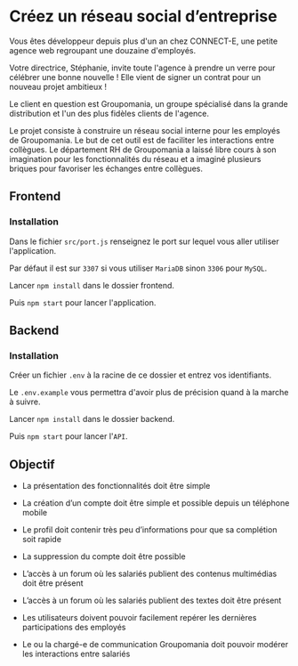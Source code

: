# Créez un réseau social d’entreprise

Vous êtes développeur depuis plus d'un an chez CONNECT-E, une petite agence web regroupant une douzaine d'employés.

Votre directrice, Stéphanie, invite toute l'agence à prendre un verre pour célébrer une bonne nouvelle ! Elle vient de signer un contrat pour un nouveau projet ambitieux !

Le client en question est Groupomania, un groupe spécialisé dans la grande distribution et l'un des plus fidèles clients de l'agence.

Le projet consiste à construire un réseau social interne pour les employés de Groupomania. Le but de cet outil est de faciliter les interactions entre collègues. Le département RH de Groupomania a laissé libre cours à son imagination pour les fonctionnalités du réseau et a imaginé plusieurs briques pour favoriser les échanges entre collègues.

## Frontend

### Installation

Dans le fichier `src/port.js` renseignez le port sur lequel vous aller utiliser l'application.

Par défaut il est sur `3307` si vous utiliser `MariaDB` sinon `3306` pour `MySQL`.

Lancer `npm install` dans le dossier frontend.

Puis `npm start` pour lancer l'application.

## Backend

### Installation

Créer un fichier `.env` à la racine de ce dossier et entrez vos identifiants.

Le `.env.example` vous permettra d'avoir plus de précision quand à la marche à suivre.

Lancer `npm install` dans le dossier backend.

Puis `npm start` pour lancer l'`API`.

## Objectif

- La présentation des fonctionnalités doit être simple

- La création d’un compte doit être simple et possible depuis un téléphone mobile

- Le profil doit contenir très peu d’informations pour que sa complétion soit rapide

- La suppression du compte doit être possible

- L’accès à un forum où les salariés publient des contenus multimédias doit être présent

- L’accès à un forum où les salariés publient des textes doit être présent

- Les utilisateurs doivent pouvoir facilement repérer les dernières participations des employés

- Le ou la chargé-e de communication Groupomania doit pouvoir modérer les interactions entre
  salariés
